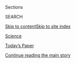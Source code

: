 <div id="app">

<div>

<div class="NYTAppHideMasthead css-zz1s19 e1suatyy0">

<div class="section css-ui9rw0 e1suatyy2">

<div class="css-11hrj97 er09x8g0">

<div class="css-6n7j50">

</div>

<span class="css-1dv1kvn">Sections</span>

<div class="css-10488qs">

<span class="css-1dv1kvn">SEARCH</span>

</div>

[Skip to content](#site-content)[Skip to site
index](#site-index)

</div>

<div id="masthead-section-label" class="css-1fnb9ct eaxe0e00">

[Science](https://www.nytimes.com/section/science)

</div>

<div class="css-10698na e1huz5gh0">

</div>

</div>

<div id="masthead-bar-one" class="section hasLinks css-15hmgas e1csuq9d3">

<div class="css-uqyvli e1csuq9d0">

</div>

<div class="css-1uqjmks e1csuq9d1">

</div>

<div class="css-9e9ivx">

[](https://myaccount.nytimes.com/auth/login?response_type=cookie&client_id=vi)

</div>

<div class="css-1bvtpon e1csuq9d2">

[Today’s Paper](https://www.nytimes.com/section/todayspaper)

</div>

</div>

</div>

</div>

<div data-aria-hidden="false">

<div id="site-content" data-role="main">

<div id="top-wrapper" class="css-15p45cc eaca97t0" type="top">

<div id="top-slug" class="css-19x0jxb eaca97t1" hidden="">

Advertisement

</div>

[Continue reading the main
story](#after-top)

<div class="ad top-wrapper" style="text-align:center;height:100%;display:block;min-height:90px">

<div id="top" class="place-ad" data-position="top" data-size-key="top">

</div>

</div>

<div id="after-top">

</div>

</div>

<div id="collection-science" class="section css-15h4p1b e9abtgs0">

<div class="css-1j21atc e1svk9qx1">

<div class="css-fmiefx e1svk9qx2">

<div class="css-1hk7r2m eu54l5x0">

<div id="sponsor-wrapper" class="css-7a1pgi eaca97t0" type="sponsor" hidden="">

<div id="sponsor-slug" class="css-1l4mleb eaca97t1" hidden="">

Supported by

</div>

[Continue reading the main
story](#after-sponsor)

<div id="sponsor" class="ad sponsor-wrapper" style="text-align:left;height:100%;display:block">

</div>

<div id="after-sponsor">

</div>

</div>

</div>

</div>

<div class="css-nfcc9b e1svk9qx3">

<div class="css-vl9dhg e1svk9qx5">

<div class="css-1nrhkj6 e1svk9qx6">

# Science

<div class="follow-button-placeholder" data-collection-id="">

</div>

</div>

</div>

</div>

</div>

1.  [Climate](/section/climate)
2.  [Space & Cosmos](/section/science/space)
3.  [Health](/section/health)
4.  [Trilobites](/column/trilobites)
5.  [Sciencetake](/column/sciencetake)
6.  [Out There](/column/out-there)
7.  [Coronavirus
Outbreak](/news-event/coronavirus)

<div class="css-4svvz1 ekkqrpp0">

<div id="collection-highlights-container" class="section css-18l1u7x e46isfb1">

<div class="css-gfgt40 ekkqrpp1">

## Highlights

1.  ![<span class="css-1nk1g0h e1oaj3zl2"><span class="css-1dv1kvn">Credit</span>James
    Steinberg</span>](https://static01.nyt.com/images/2020/08/04/science/04BAYES-illo/04BAYES-illo-videoLarge.jpg)
    
    <div class="css-10wtrbd">
    
    <div class="css-1dqkjed">
    
    [![](https://static01.nyt.com/images/2020/08/04/science/04BAYES-illo/04BAYES-illo-thumbStandard.jpg)](/2020/08/04/science/coronavirus-bayes-statistics-math.html)
    
    </div>
    
    ## [How to Think Like an Epidemiologist](/2020/08/04/science/coronavirus-bayes-statistics-math.html)
    
    Don’t worry, a little Bayesian analysis won’t hurt
    you.
    
    <span class="css-me3p27"></span><span class="css-1dydysp e4e4i5l3"></span><span class="css-9voj2j">By
    <span class="css-1baulvz last-byline" itemprop="name">Siobhan
    Roberts</span></span>
    
    </div>

2.  ![<span class="css-1nk1g0h e1oaj3zl2"><span class="css-1dv1kvn">Credit</span>Randall
    Munroe</span>](https://static01.nyt.com/images/2020/08/04/science/00SCI-MUNROE-ROOM-promo/00SCI-MUNROE-ROOM-promo-videoLarge.jpg)
    
    <div class="css-10wtrbd">
    
    <div class="css-1dqkjed">
    
    [![](https://static01.nyt.com/images/2020/08/04/science/00SCI-MUNROE-ROOM-promo/00SCI-MUNROE-ROOM-promo-thumbStandard.jpg)](/2020/08/04/science/randall-munroe-xkcd-temperature.html)
    
    </div>
    
    ### good question
    
    ## [How Hot Is Too Hot?](/2020/08/04/science/randall-munroe-xkcd-temperature.html)
    
    The human body can survive at surprisingly high temperatures, so
    long as you’re prepared to
    sweat.
    
    <span class="css-me3p27"></span><span class="css-1dydysp e4e4i5l3"></span><span class="css-9voj2j">By
    <span class="css-1baulvz last-byline" itemprop="name">Randall
    Munroe</span></span>
    
    </div>

3.  1.  ![<span class="css-1nk1g0h e1oaj3zl2"><span class="css-1dv1kvn">Credit</span>Kobe
        University</span>](https://static01.nyt.com/images/2020/08/03/science/03TB-BEETLE1/03TB-BEETLE1-videoLarge.jpg)
        
        <div class="css-10wtrbd">
        
        ### Trilobites
        
        ## [There Are Two Ways Out of a Frog. This Beetle Chose the Back Door.](/2020/08/03/science/beetle-frog-poop.html)
        
        <div class="css-ajkwsy">
        
        [![](https://static01.nyt.com/images/2020/08/03/science/03TB-BEETLE1/03TB-BEETLE1-thumbStandard.jpg)](/2020/08/03/science/beetle-frog-poop.html)
        
        </div>
        
        A researcher fed beetles to frogs. The encounter did not end as
        expected.
        
        <span class="css-me3p27"></span><span class="css-1dydysp e4e4i5l3"></span><span class="css-9voj2j">By
        <span class="css-1baulvz last-byline" itemprop="name">Katherine
        J.
        Wu</span></span>
        
        </div>
    
    2.  ![<span class="css-1nk1g0h e1oaj3zl2"><span class="css-1dv1kvn">Credit</span>Bill
        Ingalls/NASA, via Agence France-Presse \&mdash; Getty
        Images</span>](https://static01.nyt.com/images/2020/08/03/reader-center/03sci-splashdown-floater-A1/03sci-splashdown-floater-A1-videoLarge.jpg)
        
        <div class="css-10wtrbd">
        
        ## [‘Thanks for Flying SpaceX’: NASA Astronauts Safely Splash Down After Journey From Orbit](/2020/08/02/science/spacex-astronauts-splashdown.html)
        
        <div class="css-ajkwsy">
        
        [![](https://static01.nyt.com/images/2020/08/03/reader-center/03sci-splashdown-floater-A1/03sci-splashdown-floater-A1-thumbStandard.jpg)](/2020/08/02/science/spacex-astronauts-splashdown.html)
        
        </div>
        
        Bob Behnken and Doug Hurley returned to Earth in the first water
        landing by an American space crew since
        1975.
        
        <span class="css-me3p27"></span><span class="css-1dydysp e4e4i5l3"></span><span class="css-9voj2j">By
        <span class="css-1baulvz last-byline" itemprop="name">Kenneth
        Chang</span></span>
        
        </div>

</div>

<div class="css-1xdhyk6 e46isfb0">

<div class="css-zk12ih ef6si7p0">

1.  ![<span class="css-1hhnwbi e1oaj3zl2"><span class="css-1dv1kvn">Credit</span>Kim
    Raff for The New York
    Times</span>](https://static01.nyt.com/images/2020/08/04/science/29VIRUS-BATS1/29VIRUS-BATS1-videoLarge.jpg)
    
    <div class="css-10wtrbd">
    
    ## [Can Humans Give Coronavirus to Bats, and Other Wildlife?](/2020/08/01/science/Covid-bats.html)
    
    Federal agencies suggest caution in U.S. bat research to avoid
    transmitting the novel coronavirus to
    wildlife.
    
    <span class="css-me3p27"></span><span class="css-1dydysp e4e4i5l3"></span><span class="css-9voj2j">By
    <span class="css-1baulvz last-byline" itemprop="name">James
    Gorman</span></span>
    
    </div>

2.  ### Trilobites
    
    ![<span class="css-1hhnwbi e1oaj3zl2"><span class="css-1dv1kvn">Credit</span>Anton
    Sorokin/Alamy</span>](https://static01.nyt.com/images/2020/08/04/science/00SCI-VINES1/00SCI-VINES1-videoLarge.jpg)
    
    <div class="css-10wtrbd">
    
    ## [How Woody Vines Do the Twist](/2020/08/01/science/vines-lianas-panama.html)
    
    Slowly, scientists are learning how lianas quickly
    climb.
    
    <span class="css-me3p27"></span><span class="css-1dydysp e4e4i5l3"></span><span class="css-9voj2j">By
    <span class="css-1baulvz last-byline" itemprop="name">Devi
    Lockwood</span></span>
    
    </div>

3.  ![<span class="css-1hhnwbi e1oaj3zl2"><span class="css-1dv1kvn">Credit</span>Jason
    Warner</span>](https://static01.nyt.com/images/2020/08/04/science/00SCI-LIZARDPOPSICLES1/00SCI-LIZARDPOPSICLES1-videoLarge.jpg)
    
    <div class="css-10wtrbd">
    
    ## [Lizard Popsicles, Anyone?](/2020/07/31/science/lizards-liolaemus-argentina.html)
    
    The coolest reptiles on the planet occasionally freeze
    solid.
    
    <span class="css-me3p27"></span><span class="css-1dydysp e4e4i5l3"></span><span class="css-9voj2j">By
    <span class="css-1baulvz last-byline" itemprop="name">Joshua Rapp
    Learn</span></span>
    
    </div>

4.  ### Trilobites
    
    ![<span class="css-1hhnwbi e1oaj3zl2"><span class="css-1dv1kvn">Credit</span>Artokoloro,
    via
    Alamy</span>](https://static01.nyt.com/images/2020/08/04/science/30TB-GLASS/30TB-GLASS-videoLarge.jpg)
    
    <div class="css-10wtrbd">
    
    ## [The Romans Called it ‘Alexandrian Glass.’ Where Was It Really From?](/2020/07/31/science/alexandrian-glass-rome.html)
    
    Trace quantities of isotopes hint at the true origin of a kind of
    glass that was highly prized in the Roman
    Empire.
    
    <span class="css-me3p27"></span><span class="css-1dydysp e4e4i5l3"></span><span class="css-9voj2j">By
    <span class="css-1baulvz last-byline" itemprop="name">Katherine
    Kornei</span></span>
    
    </div>

5.  ![<span class="css-1hhnwbi e1oaj3zl2"><span class="css-1dv1kvn">Credit</span>Edith
    A.
    Widder</span>](https://static01.nyt.com/images/2020/07/30/science/30TB-ANGLERFISH1/30TB-ANGLERFISH1-videoLarge.jpg)
    
    <div class="css-10wtrbd">
    
    ## [How the Ultimate Live-in Boyfriend Evolved His Way Around Rejection](/2020/07/30/science/anglerfish-immune-rejection.html)
    
    Commingling tissues and blood would normally prompt a massive immune
    response. These deep sea lovers found a
    workaround.
    
    <span class="css-me3p27"></span><span class="css-1dydysp e4e4i5l3"></span><span class="css-9voj2j">By
    <span class="css-1baulvz last-byline" itemprop="name">Katherine J.
    Wu</span></span>
    
    </div>

</div>

</div>

</div>

<div id="mid1-wrapper" class="css-1mn4oms eaca97t0" type="rank">

<div id="mid1-slug" class="css-1tag3rd eaca97t1">

Advertisement

</div>

[Continue reading the main
story](#after-mid1)

<div id="mid1" class="ad mid1-wrapper" style="text-align:center;height:100%;display:block">

</div>

<div id="after-mid1">

</div>

</div>

<div class="section 5-band css-jhqenn ep7jkp60">

## [Trilobites](/column/trilobites)

[More in Trilobites
    »](/column/trilobites)

1.  ![<span class="css-1hhnwbi e1oaj3zl2"><span class="css-1dv1kvn">Credit</span>Kirsten
    Fisher</span>](https://static01.nyt.com/images/2020/07/28/science/00SCI-MOSS3/00SCI-MOSS3-videoLarge.jpg)
    
    <div class="css-10wtrbd">
    
    ## [This Moss Uses Quartz as a Parasol](/2020/07/29/science/moss-quartz-biology-syntrichia.html)
    
    In the Mojave Desert, a translucent crystal offers bryophytes
    much-needed respite from the heat of the
    sun.
    
    <span class="css-me3p27"></span><span class="css-1dydysp e4e4i5l3"></span><span class="css-9voj2j">By
    <span class="css-1baulvz last-byline" itemprop="name">Sabrina
    Imbler</span></span>
    
    </div>

2.  ![<span class="css-1hhnwbi e1oaj3zl2"><span class="css-1dv1kvn">Credit</span>Matthew
    Bailey/VWPics/Universal Images Group, via Getty
    Images</span>](https://static01.nyt.com/images/2020/08/04/science/27TB-IMMORTALTREES1/27TB-IMMORTALTREES1-videoLarge.jpg)
    
    <div class="css-10wtrbd">
    
    ## [Can Trees Live Forever? New Kindling for an Immortal Debate](/2020/07/27/science/trees-immortality.html)
    
    Some trees can live for thousands of years, but we may not be around
    long enough to really know whether they can die of old
    age.
    
    <span class="css-me3p27"></span><span class="css-1dydysp e4e4i5l3"></span><span class="css-9voj2j">By
    <span class="css-1baulvz last-byline" itemprop="name">Cara
    Giaimo</span></span>
    
    </div>

3.  ![<span class="css-1hhnwbi e1oaj3zl2"><span class="css-1dv1kvn">Credit</span>Nick
    Hawkins/Nature Picture Library, via
    Alamy</span>](https://static01.nyt.com/images/2020/08/04/science/21TB-BATS/21TB-BATS-videoLarge.jpg)
    
    <div class="css-10wtrbd">
    
    ## [Vampire Bats Self-Isolate, Too](/2020/07/22/science/vampire-bats-viruses.html)
    
    When these mammals are ill, they have fewer interactions with family
    and friends, a new study suggests. “It’s like us,” said one
    researcher.
    
    <span class="css-me3p27"></span><span class="css-1dydysp e4e4i5l3"></span><span class="css-9voj2j">By
    <span class="css-1baulvz last-byline" itemprop="name">David
    Waldstein</span></span>
    
    </div>

4.  ![<span class="css-1hhnwbi e1oaj3zl2"><span class="css-1dv1kvn">Credit</span>Alamy</span>](https://static01.nyt.com/images/2020/08/04/science/19TB-VOCAL/19TB-VOCAL-videoLarge.jpg)
    
    <div class="css-10wtrbd">
    
    ## [Nature’s Noisiest Liars Carry Secrets in Their Calls](/2020/07/21/science/mammals-vocal-learning.html)
    
    Many mammals that have loud calls to deceive other animals seem to
    have a particular learning style in
    common.
    
    <span class="css-me3p27"></span><span class="css-1dydysp e4e4i5l3"></span><span class="css-9voj2j">By
    <span class="css-1baulvz last-byline" itemprop="name">Joshua
    Sokol</span></span>
    
    </div>

5.  ![<span class="css-1hhnwbi e1oaj3zl2"><span class="css-1dv1kvn">Credit</span>Karen
    Osborn,
    Smithsonian</span>](https://static01.nyt.com/images/2020/07/21/science/16TB-ULTRABLACKFISH1/16TB-ULTRABLACKFISH1-videoLarge.jpg)
    
    <div class="css-10wtrbd">
    
    ## [How Ultra-Black Fish Disappear in the Deepest Seas](/2020/07/16/science/ultra-black-fish.html)
    
    Researchers have found fish that absorb more than 99.9 percent of
    the light that hits their
    skin.
    
    <span class="css-me3p27"></span><span class="css-1dydysp e4e4i5l3"></span><span class="css-9voj2j">By
    <span class="css-1baulvz last-byline" itemprop="name">Katherine J.
    Wu</span></span>
    
    </div>

</div>

</div>

<div class="css-185go5a e1o5byef0">

<div class="css-15cbhtu">

  - [Latest](#stream-panel)
  - <span class="css-6n7j50">Search</span>
    <div class="control">
    <div class="label-container css-1dv1kvn">
    Search
    </div>
    <div class="css-wm4t3d">
    **<span id="clear-search-input" class="css-1dv1kvn">Clear this text
    input</span>
    </div>
    </div>
    <span class="css-1iovbfw"></span>

<div id="stream-panel" class="section css-8msx5b e1jz0cab1">

<div class="css-13mho3u">

1.  
    
    <div class="css-1cp3ece">
    
    <div class="css-1l4spti">
    
    [](/2020/08/04/style/college-coronavirus-hoax.html)
    
    <div class="css-79elbk">
    
    ![](https://static01.nyt.com/images/2020/08/04/fashion/04McLaughlin/04McLaughlin-thumbWide.jpg?quality=75&auto=webp&disable=upscale)
    
    </div>
    
    ## The Anonymous Professor Who Wasn’t
    
    A professor at Arizona State University does not exist.
    
    <div class="css-1nqbnmb ea5icrr0">
    
    By <span class="css-1n7hynb">Jonah Engel Bromwich <span>and</span>
    Ezra
    Marcus</span>
    
    </div>
    
    </div>
    
    <div class="css-1lc2l26 e1xfvim33">
    
    </div>
    
    </div>

2.  
    
    <div class="css-1cp3ece">
    
    <div class="css-1l4spti">
    
    [](/2020/08/04/health/coronavirus-immune-system.html)
    
    <div class="css-79elbk">
    
    ![](https://static01.nyt.com/images/2020/08/03/science/03VIRUS-IMMUNITY/03VIRUS-IMMUNITY-thumbWide.jpg?quality=75&auto=webp&disable=upscale)
    
    </div>
    
    ## Scientists Uncover Biological Signatures of the Worst Covid-19 Cases
    
    Studies of patients with severe cases of Covid-19 show the immune
    system lacks its usual coordinated response.
    
    <div class="css-1nqbnmb ea5icrr0">
    
    By <span class="css-1n7hynb">Katherine J.
    Wu</span>
    
    </div>
    
    </div>
    
    <div class="css-1lc2l26 e1xfvim33">
    
    </div>
    
    </div>

3.  
    
    <div class="css-1cp3ece">
    
    <div class="css-1l4spti">
    
    [](/2020/08/04/climate/hurricane-isaias-apple-fire-climate.html)
    
    <div class="css-79elbk">
    
    ![](https://static01.nyt.com/images/2020/08/04/climate/04CLI-DISASTERS1/04CLI-DISASTERS1-thumbWide.jpg?quality=75&auto=webp&disable=upscale)
    
    </div>
    
    ## Hurricane, Fire, Covid-19: Disasters Expose the Hard Reality of Climate Change
    
    Twin emergencies on two coasts this week — Hurricane Isaias and the
    Apple Fire — offer a preview of life in a warming world and the
    steady danger of overlapping disasters.
    
    <div class="css-1nqbnmb ea5icrr0">
    
    By <span class="css-1n7hynb">Christopher Flavelle <span>and</span>
    Henry
    Fountain</span>
    
    </div>
    
    </div>
    
    <div class="css-1lc2l26 e1xfvim33">
    
    </div>
    
    </div>

4.  
    
    <div class="css-1cp3ece">
    
    <div class="css-1l4spti">
    
    [](/2020/08/04/world/coronavirus-cases.html)
    
    <div class="css-79elbk">
    
    ![](https://static01.nyt.com/images/2020/08/04/us/politics/04virus-briefing-mcconnell-sub2/merlin_175303407_bfb3e8f7-40ce-40b5-9789-05b0b021935f-thumbWide.jpg?quality=75&auto=webp&disable=upscale)
    
    </div>
    
    ## Coronavirus Live Updates: McConnell Signals Openness to Jobless Aid Extension
    
    Tens of millions of Americans have lost crucial jobless benefits,
    and lawmakers still can’t seem to agree on a relief measure.
    Israel’s troubled school reopenings could be a lesson for the
    U.S.
    
    <div class="css-1nqbnmb ea5icrr0">
    
    </div>
    
    </div>
    
    <div class="css-1lc2l26 e1xfvim33">
    
    </div>
    
    </div>

5.  
    
    <div class="css-1cp3ece">
    
    <div class="css-1l4spti">
    
    [](/2020/08/04/world/middleeast/coronavirus-israel-schools-reopen.html)
    
    <div class="css-79elbk">
    
    ![](https://static01.nyt.com/images/2020/07/30/world/xxvirus-israel-schools5/xxvirus-israel-schools5-thumbWide.jpg?quality=75&auto=webp&disable=upscale)
    
    </div>
    
    ## When Covid Subsided, Israel Reopened Its Schools. It Didn’t Go Well.
    
    As countries consider back-to-school strategies for the fall, a
    coronavirus outbreak at a Jerusalem high school offers a cautionary
    tale.
    
    <div class="css-1nqbnmb ea5icrr0">
    
    By <span class="css-1n7hynb">Isabel Kershner <span>and</span> Pam
    Belluck</span>
    
    </div>
    
    </div>
    
    <div class="css-1lc2l26 e1xfvim33">
    
    </div>
    
    </div>

6.  
    
    <div class="css-1cp3ece">
    
    <div class="css-1l4spti">
    
    [](/2020/08/03/health/alzheimers-dementia-rates.html)
    
    <div class="css-79elbk">
    
    ![](https://static01.nyt.com/images/2020/08/03/science/03DEMENTIA-DECLINE/03DEMENTIA-DECLINE-thumbWide.jpg?quality=75&auto=webp&disable=upscale)
    
    </div>
    
    ## Dementia on the Retreat in the U.S. and Europe
    
    Rates of dementia have steadily fallen over the past 25 years, a new
    study finds. But the disease is increasingly common in some parts of
    the world.
    
    <div class="css-1nqbnmb ea5icrr0">
    
    By <span class="css-1n7hynb">Gina
    Kolata</span>
    
    </div>
    
    </div>
    
    <div class="css-1lc2l26 e1xfvim33">
    
    </div>
    
    </div>

7.  
    
    <div class="css-1cp3ece">
    
    <div class="css-1l4spti">
    
    [](/2020/08/03/world/coronavirus-covid-19.html)
    
    <div class="css-79elbk">
    
    ![](https://static01.nyt.com/images/2020/08/03/us/politics/03virus-briefing-fauci/merlin_175155375_a565045c-e0d8-4c45-96ec-718c6bf140c0-thumbWide.jpg?quality=75&auto=webp&disable=upscale)
    
    </div>
    
    ## Fauci Supports Birx’s Coronavirus Assessment After Trump Criticizes Her
    
    Counting for the 2020 census will end on Sept. 30, a month earlier
    than previously announced, the Census Bureau said. Some U.S. schools
    have begun to reopen, with fraught
    results.
    
    <div class="css-1nqbnmb ea5icrr0">
    
    </div>
    
    </div>
    
    <div class="css-1lc2l26 e1xfvim33">
    
    </div>
    
    </div>

8.  
    
    <div class="css-1cp3ece">
    
    <div class="css-1l4spti">
    
    [](/2020/08/03/health/coronavirus-tuberculosis-aids-malaria.html)
    
    <div class="css-79elbk">
    
    ![](https://static01.nyt.com/images/2020/08/04/science/00VIRUS-GLOBAL4/00VIRUS-GLOBAL4-thumbWide.jpg?quality=75&auto=webp&disable=upscale)
    
    </div>
    
    ### <span class="css-m70j1g">GLOBAL HEALTH</span>
    
    ## ‘The Biggest Monster’ Is Spreading. And It’s Not the Coronavirus.
    
    Tuberculosis kills 1.5 million people each year. Lockdowns and
    supply-chain disruptions threaten progress against the disease as
    well as H.I.V. and malaria.
    
    <div class="css-1nqbnmb ea5icrr0">
    
    By <span class="css-1n7hynb">Apoorva
    Mandavilli</span>
    
    </div>
    
    </div>
    
    <div class="css-1lc2l26 e1xfvim33">
    
    </div>
    
    </div>

9.  
    
    <div class="css-1cp3ece">
    
    <div class="css-1l4spti">
    
    [](/2020/08/03/health/covid-telemedicine-congress.html)
    
    <div class="css-79elbk">
    
    ![](https://static01.nyt.com/images/2020/07/23/science/00VIRUS-TELEHEALTH1/00VIRUS-TELEHEALTH1-thumbWide-v2.jpg?quality=75&auto=webp&disable=upscale)
    
    </div>
    
    ## Is Telemedicine Here to Stay?
    
    The answer largely depends on whether Medicare and private health
    insurers will adequately cover virtual doctor visits once
    coronavirus outbreaks subside.
    
    <div class="css-1nqbnmb ea5icrr0">
    
    By <span class="css-1n7hynb">Reed
    Abelson</span>
    
    </div>
    
    </div>
    
    <div class="css-1lc2l26 e1xfvim33">
    
    </div>
    
    </div>

10. 
    
    <div class="css-1cp3ece">
    
    <div class="css-1l4spti">
    
    [](/2020/08/02/us/flag-boat-SpaceX.html)
    
    <div class="css-79elbk">
    
    ![](https://static01.nyt.com/images/2020/08/02/multimedia/02xp-boats-pix-sub/02xp-boats-pix-sub-thumbWide.jpg?quality=75&auto=webp&disable=upscale)
    
    </div>
    
    ## Private Boats Enter SpaceX Splashdown Area, Raising Concerns
    
    “We need to do a better job next time” of securing the area, the
    NASA administrator, Jim Bridenstine, said.
    
    <div class="css-1nqbnmb ea5icrr0">
    
    By <span class="css-1n7hynb">Neil Vigdor <span>and</span> Allyson
    Waller</span>
    
    </div>
    
    </div>
    
    <div class="css-1lc2l26 e1xfvim33">
    
    </div>
    
    </div>

<div class="css-13mho3u">

<div class="css-1t62hi8">

<div class="css-1stvaey">

Show
More

<div>

<div style="border:0;clip:rect(0 0 0 0);height:1px;margin:-1px;overflow:hidden;white-space:nowrap;padding:0;width:1px;position:absolute" data-role="log" data-aria-live="assertive">

</div>

<div style="border:0;clip:rect(0 0 0 0);height:1px;margin:-1px;overflow:hidden;white-space:nowrap;padding:0;width:1px;position:absolute" data-role="log" data-aria-live="assertive">

</div>

<div style="border:0;clip:rect(0 0 0 0);height:1px;margin:-1px;overflow:hidden;white-space:nowrap;padding:0;width:1px;position:absolute" data-role="log" data-aria-live="polite">

</div>

<div style="border:0;clip:rect(0 0 0 0);height:1px;margin:-1px;overflow:hidden;white-space:nowrap;padding:0;width:1px;position:absolute" data-role="log" data-aria-live="polite">

</div>

</div>

</div>

</div>

</div>

</div>

<div class="css-g6hk37 supplemental">

<div id="mid2-wrapper" class="css-10wkyv7 eaca97t0" type="lede">

<div id="mid2-slug" class="css-1tag3rd eaca97t1">

Advertisement

</div>

[Continue reading the main
story](#after-mid2)

<div id="mid2" class="ad mid2-wrapper" style="text-align:center;height:100%;display:block;min-height:250px">

</div>

<div id="after-mid2">

</div>

</div>

## Sign Up for the Science Times Newsletter

<div class="css-hftqp3">

Every week, we'll bring you stories that capture the wonders of the
human body, nature and the cosmos.

</div>

[SIGN UP](/newsletters/signup/SC)

<div id="mktg-wrapper" class="css-oxle51 eaca97t0" type="mktg">

<div id="mktg-slug" class="css-1tag3rd eaca97t1">

Advertisement

</div>

[Continue reading the main
story](#after-mktg)

<div id="mktg" class="ad mktg-wrapper" style="text-align:center;height:100%;display:block">

</div>

<div id="after-mktg">

</div>

</div>

## Follow Us

<div class="module-body">

  - [**<span data-aria-hidden="true">NYTimesScience</span><span class="css-1dv1kvn">facebook
    page for
    NYTimesScience</span>](https://www.facebook.com/NYTimesScience)
  - [**<span data-aria-hidden="true">@NYTScience</span><span class="css-1dv1kvn">twitter
    page for @NYTScience</span>](https://twitter.com/NYTScience)

</div>

</div>

</div>

</div>

</div>

</div>

</div>

## Site Index

<div>

</div>

## Site Information Navigation

  - [© <span>2020</span> <span>The New York Times
    Company</span>](https://help.nytimes.com/hc/en-us/articles/115014792127-Copyright-notice)

<!-- end list -->

  - [NYTCo](https://www.nytco.com/)
  - [Contact
    Us](https://help.nytimes.com/hc/en-us/articles/115015385887-Contact-Us)
  - [Work with us](https://www.nytco.com/careers/)
  - [Advertise](https://nytmediakit.com/)
  - [T Brand Studio](http://www.tbrandstudio.com/)
  - [Your Ad
    Choices](https://www.nytimes.com/privacy/cookie-policy#how-do-i-manage-trackers)
  - [Privacy](https://www.nytimes.com/privacy)
  - [Terms of
    Service](https://help.nytimes.com/hc/en-us/articles/115014893428-Terms-of-service)
  - [Terms of
    Sale](https://help.nytimes.com/hc/en-us/articles/115014893968-Terms-of-sale)
  - [Site
    Map](https://spiderbites.nytimes.com)
  - [Help](https://help.nytimes.com/hc/en-us)
  - [Subscriptions](https://www.nytimes.com/subscription?campaignId=37WXW)

</div>

</div>

